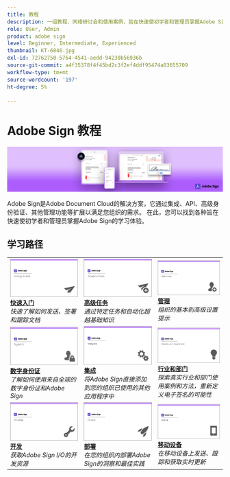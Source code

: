 ```yaml
---
title: 教程
description: 一组教程、网络研讨会和使用案例，旨在快速使初学者和管理员掌握Adobe Sign
role: User, Admin
product: adobe sign
level: Beginner, Intermediate, Experienced
thumbnail: KT-6846.jpg
exl-id: 72762750-5764-4541-aedd-94230b56936b
source-git-commit: a4f35378f4f45bd2c3f2ef4ddf95474a83655709
workflow-type: tm+mt
source-wordcount: '197'
ht-degree: 5%

---
```


# Adobe Sign 教程

![Adobe Sign Hero Image](assets/Hero_Sign.jpg)

Adobe Sign是Adobe Document Cloud的解决方案，它通过集成、API、高级身份验证、其他管理功能等扩展以满足您组织的需求。 在此，您可以找到各种旨在快速使初学者和管理员掌握Adobe Sign的学习体验。

## 学习路径

<table style="table-layout:fixed">
<tr>
  <td>
    <a href="sign-beginner-tutorials/beginner-users-overview.md">
      <img alt="快速入门" src="assets/AS_Title_Getting-Started.png" />
    </a>
    <div>
    <a href="sign-beginner-tutorials/beginner-users-overview.md"><strong>快速入门</strong></a>
    </div>
    <em>快速了解如何发送、签署和跟踪文档</em>
    <br>
  </td>
  <td>
    <a href="sign-advanced-users/advanced-users-overview.md">
      <img alt="高级任务" src="assets/AS_Title_Advanced.png" />
    </a>
    <div>
    <a href="sign-advanced-users/advanced-users-overview.md"><strong>高级任务</strong></a>
    </div>
    <em>通过特定任务和自动化超越基础知识</em>
    <br>
  </td>  
  <td>
    <a href="admin/intro-admin-overview.md">
      <img alt="管理" src="assets/AS_Title_Administer.png" />
    </a>
    <div>
    <a href="admin/intro-admin-overview.md"><strong>管理</strong></a>
    </div>
    <em>组织的基本到高级设置提示</em>
    <br>
  </td>
</tr>
<tr>
  <td>
    <a href="digitalid/digitalid-overview.md">
      <img alt="数字身份证" src="assets/AS_Title_DigitalID.png" />
    </a>
    <div>
    <a href="digitalid/digitalid-overview.md"><strong>数字身份证</strong></a>
    </div>
    <em>了解如何使用来自全球的数字身份证和Adobe Sign</em>
    <br>
  </td>
  <td>
    <a href="integrations/integrations-overview.md">
      <img alt="集成" src="assets/AS_Title_Integrate.png" />
    </a>
    <div>
    <a href="integrations/integrations-overview.md"><strong>集成</strong></a>
    </div>
    <em>将Adobe Sign直接添加到您的组织已使用的其他应用程序中</em>
    <br>
  </td>
  <td>
    <a href="sign-usecase/expand-inspire-overview.md">
      <img alt="行业和部门" src="assets/AS_Title_Industry.png" />
    </a>
    <div>
    <a href="sign-usecase/expand-inspire-overview.md"><strong>行业和部门</strong></a>
    </div>
    <em>探索真实行业和部门使用案例和方法，重新定义电子签名的可能性</em>
    <br>
  </td>
</tr>
<tr>
  <td>
    <a href="develop/develop-overview.md">
      <img alt="开发" src="assets/AS_Title_Develop.png" />
    </a>
    <div>
    <a href="develop/develop-overview.md"><strong>开发</strong></a>
    </div>
    <em>获取Adobe Sign I/O的开发资源</em>
    <br>
  </td>
   <td>
    <a href="deploy-overview.md">
      <img alt="部署" src="assets/AS_Title_Deploy.png" />
    </a>
    <div>
    <a href="deploy-overview.md"><strong>部署</strong></a>
    </div>
    <em>在您的组织内部署Adobe Sign的洞察和最佳实践</em>
    <br>
  </td>
  <td>
    <a href="mobile/mobile-overview.md">
      <img alt="移动设备" src="assets/AS_Title_Mobile.png" />
    </a>
    <div>
    <a href="mobile/mobile-overview.md"><strong>移动设备</strong></a>
    </div>
    <em>在移动设备上发送、跟踪和获取实时更新</em>
    <br>
  </td>  
</tr>
</table>
